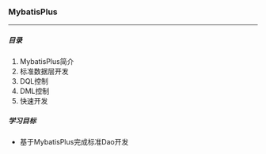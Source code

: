 ### MybatisPlus

----------------

##### 目录

1. MybatisPlus简介
2. 标准数据层开发
3. DQL控制
4. DML控制
5. 快速开发

##### 学习目标

- 基于MybatisPlus完成标准Dao开发